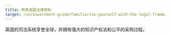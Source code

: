 ```yaml
---
title: 熟悉英国法律体制
target: /cn/investment-guide/familiarise-yourself-with-the-legal-framework
---
```


英国的司法系统享誉全球，并拥有强大的知识产权法和公平的采购过程。